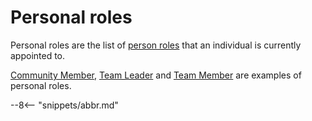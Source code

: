 <!-- SPDX-License-Identifier: CC-BY-4.0 -->
<!-- Copyright Contributors to the ODPi Egeria project. -->

# Personal roles

Personal roles are the list of [person roles](/concepts/person-role) that an
individual is currently appointed to.

[Community Member](/concepts/community/#community-member),
[Team Leader](/concepts/person-role/#team-leader) and
[Team Member](/concepts/person-role/#team-member) are
examples of personal roles.




--8<-- "snippets/abbr.md"